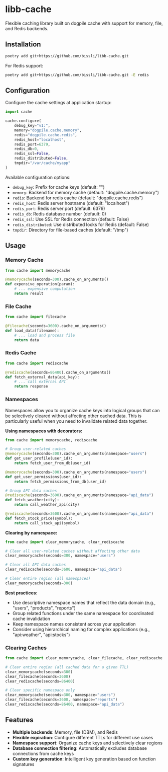 # libb-cache

Flexible caching library built on dogpile.cache with support for memory, file, and Redis backends.

## Installation

```bash
poetry add git+https://github.com/bissli/libb-cache.git
```

For Redis support:

```bash
poetry add git+https://github.com/bissli/libb-cache.git -E redis
```

## Configuration

Configure the cache settings at application startup:

```python
import cache

cache.configure(
    debug_key="v1:",
    memory="dogpile.cache.memory",
    redis="dogpile.cache.redis",
    redis_host="localhost",
    redis_port=6379,
    redis_db=0,
    redis_ssl=False,
    redis_distributed=False,
    tmpdir="/var/cache/myapp"
)
```

Available configuration options:
- `debug_key`: Prefix for cache keys (default: "")
- `memory`: Backend for memory cache (default: "dogpile.cache.memory")
- `redis`: Backend for redis cache (default: "dogpile.cache.redis")
- `redis_host`: Redis server hostname (default: "localhost")
- `redis_port`: Redis server port (default: 6379)
- `redis_db`: Redis database number (default: 0)
- `redis_ssl`: Use SSL for Redis connection (default: False)
- `redis_distributed`: Use distributed locks for Redis (default: False)
- `tmpdir`: Directory for file-based caches (default: "/tmp")

## Usage

### Memory Cache

```python
from cache import memorycache

@memorycache(seconds=300).cache_on_arguments()
def expensive_operation(param):
    # ... expensive computation
    return result
```

### File Cache

```python
from cache import filecache

@filecache(seconds=3600).cache_on_arguments()
def load_data(filename):
    # ... load and process file
    return data
```

### Redis Cache

```python
from cache import rediscache

@rediscache(seconds=86400).cache_on_arguments()
def fetch_external_data(api_key):
    # ... call external API
    return response
```

### Namespaces

Namespaces allow you to organize cache keys into logical groups that can be selectively cleared without affecting other cached data. This is particularly useful when you need to invalidate related data together.

**Using namespaces with decorators:**

```python
from cache import memorycache, rediscache

# Group user-related caches
@memorycache(seconds=300).cache_on_arguments(namespace="users")
def get_user_profile(user_id):
    return fetch_user_from_db(user_id)

@memorycache(seconds=300).cache_on_arguments(namespace="users")
def get_user_permissions(user_id):
    return fetch_permissions_from_db(user_id)

# Group API data caches
@rediscache(seconds=3600).cache_on_arguments(namespace="api_data")
def fetch_weather(city):
    return call_weather_api(city)

@rediscache(seconds=3600).cache_on_arguments(namespace="api_data")
def fetch_stock_price(symbol):
    return call_stock_api(symbol)
```

**Clearing by namespace:**

```python
from cache import clear_memorycache, clear_rediscache

# Clear all user-related caches without affecting other data
clear_memorycache(seconds=300, namespace="users")

# Clear all API data caches
clear_rediscache(seconds=3600, namespace="api_data")

# Clear entire region (all namespaces)
clear_memorycache(seconds=300)
```

**Best practices:**

- Use descriptive namespace names that reflect the data domain (e.g., "users", "products", "reports")
- Group related functions under the same namespace for coordinated cache invalidation
- Keep namespace names consistent across your application
- Consider using hierarchical naming for complex applications (e.g., "api:weather", "api:stocks")

### Clearing Caches

```python
from cache import clear_memorycache, clear_filecache, clear_rediscache

# Clear entire region (all cached data for a given TTL)
clear_memorycache(seconds=300)
clear_filecache(seconds=3600)
clear_rediscache(seconds=86400)

# Clear specific namespace only
clear_memorycache(seconds=300, namespace="users")
clear_filecache(seconds=3600, namespace="reports")
clear_rediscache(seconds=86400, namespace="api_data")
```

## Features

- **Multiple backends**: Memory, file (DBM), and Redis
- **Flexible expiration**: Configure different TTLs for different use cases
- **Namespace support**: Organize cache keys and selectively clear regions
- **Database connection filtering**: Automatically excludes database connections from cache keys
- **Custom key generation**: Intelligent key generation based on function signatures
